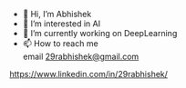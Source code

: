 - 👋 Hi, I’m Abhishek
- 👀 I’m interested in AI
- 🌱 I’m currently working on DeepLearning
- 📫 How to reach me  
      email 29rabhishek@gmail.com

https://www.linkedin.com/in/29rabhishek/


<!---
DarkHorcrux/DarkHorcrux is a ✨ special ✨ repository because its `README.md` (this file) appears on your GitHub profile.
You can click the Preview link to take a look at your changes.
--->
